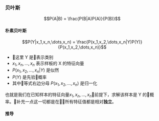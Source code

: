 ### 贝叶斯
$$P(A|B) = \frac{P(B|A)P(A)}{P(B)}$$

#### 朴素贝叶斯
$$P(Y|x_1,x_n,\dots,x_n) = \frac{P(x_1,x_2,\dots,x_n|Y)P(Y)}{P(x_1,x_2,\dots,x_n)}$$

- 这里 Y 是表示类别
- $x_1,x_n,\dots,x_n$ 表示样板的 X 的特征向量
- $P(x_1,x_2,\dots,x_n|Y)$ 是似然
- $P(Y)$ 是先验概率
- 其中等式右边分母 ${P(x_1,x_2,\dots,x_n)}$ 是归一化

也就是我们在已知样本的特征向量$x_1,x_n,\dots,x_n$前提下，求解该样本是 Y 的概率。补充一点这一切都是在所有特征值都是相对**独立**。

#### 推导

